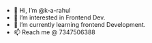 - 👋 Hi, I’m @k-a-rahul
- 👀 I’m interested in Frontend Dev.
- 🌱 I’m currently learning frontend Development.
- 📫 Reach me @ 7347506388 


<!---
k-a-rahul/k-a-rahul is a ✨ special ✨ repository because its `README.md` (this file) appears on your GitHub profile.
You can click the Preview link to take a look at your changes.
--->
